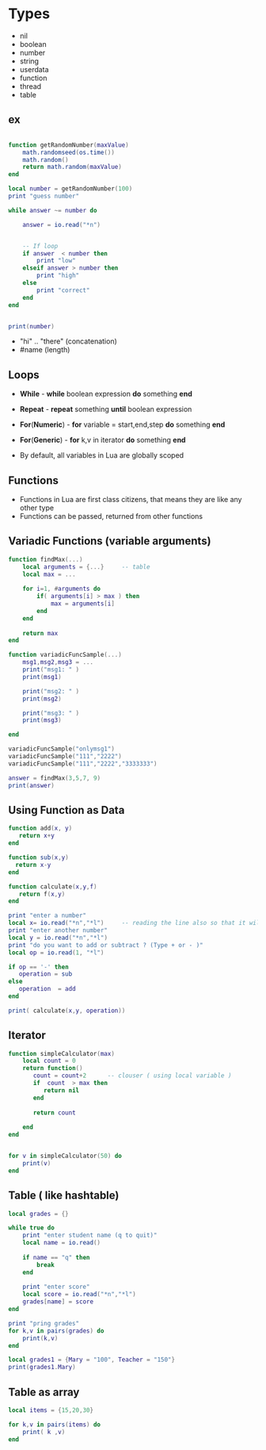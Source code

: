 # Types
* nil
* boolean
* number
* string
* userdata
* function
* thread
* table

## ex
``` lua

function getRandomNumber(maxValue)
	math.randomseed(os.time())
	math.random()
	return math.random(maxValue)
end

local number = getRandomNumber(100)    
print "guess number"

while answer ~= number do

	answer = io.read("*n")


	-- If loop
	if answer  < number then
	    print "low"
	elseif answer > number then
	    print "high"
	else 
	    print "correct"
	end
end


print(number)
```

* "hi" .. "there"  (concatenation)
* #name  (length)

## Loops
* __While__ - __while__ boolean expression __do__ something __end__
* __Repeat__ - __repeat__ something __until__ boolean expression
* __For__(__Numeric__) - __for__ variable = start,end,step __do__ something __end__
* __For__(__Generic__) - __for__ k,v in iterator __do__ something __end__

* By default, all variables in Lua are globally scoped

## Functions
* Functions in Lua are first class citizens, that means they are like any other type
* Functions can be passed, returned from other functions

## Variadic Functions (variable arguments)

``` lua
function findMax(...)
	local arguments = {...}		-- table
	local max = ...
	
	for i=1, #arguments do
	    if( arguments[i] > max ) then
	        max = arguments[i]
	    end
	end
	
	return max
end

function variadicFuncSample(...)
    msg1,msg2,msg3 = ...
    print("msg1: " )
    print(msg1)

    print("msg2: " )
    print(msg2)

    print("msg3: " )
    print(msg3)

end

variadicFuncSample("onlymsg1")
variadicFuncSample("111","2222")
variadicFuncSample("111","2222","3333333")

answer = findMax(3,5,7, 9)
print(answer)

``` 

## Using Function as Data

``` lua
function add(x, y)
   return x+y
end

function sub(x,y)
  return x-y
end

function calculate(x,y,f)
   return f(x,y)
end 

print "enter a number"
local x= io.read("*n","*l")		-- reading the line also so that it will be clear from input buffer
print "enter another number"
local y = io.read("*n","*l")
print "do you want to add or subtract ? (Type + or - )"
local op = io.read(1, "*l")

if op == '-' then
   operation = sub
else
   operation  = add
end

print( calculate(x,y, operation))

```
## Iterator

``` lua
function simpleCalculator(max)
	local count = 0	
	return function()
	   count = count+2		-- clouser ( using local variable )
	   if  count  > max then
	      return nil
	   end
	   
	   return count
	   
	end
end


for v in simpleCalculator(50) do
	print(v)
end

```

## Table ( like hashtable)

``` lua
local grades = {}

while true do
	print "enter student name (q to quit)"
	local name = io.read()
	
	if name == "q" then
		break
	end
	
	print "enter score"
	local score = io.read("*n","*l")
	grades[name] = score
end

print "pring grades"
for k,v in pairs(grades) do
	print(k,v)
end

local grades1 = {Mary = "100", Teacher = "150"}
print(grades1.Mary)
```

## Table as array
```lua
local items = {15,20,30}

for k,v in pairs(items) do
	print( k ,v)
end
```
